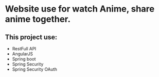 # Website use for watch Anime, share anime together.
## This project use:
- RestFull API
- AngularJS
- Spring boot
- Spring Security
- Spring Security OAuth
